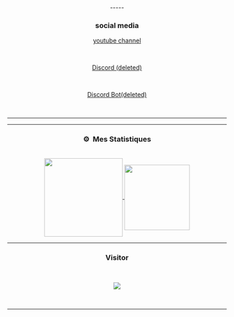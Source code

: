 <div align="center">
-----

### <p align="center">social media</p>

  <a href="https://youtube.com/c/leloupalpha">youtube channel</a>

  <br>

  <a href="https://discord.gg/CURjqNd6rs">Discord (deleted)</a>

  <br>

  <a href="https://discord.com/api/oauth2/authorize?client_id=838405549510230026&permissions=8&scope=bot">Discord Bot(deleted)</a>

  <br>

</p>

-----

-----

### <p align="center">⚙️ &nbsp;Mes Statistiques</p>

<br>

<a align="center"  href="https://github.com/spidirman">

  <img position="absolute" align="center" height="180em" src="https://github-readme-stats-eight-theta.vercel.app/api?username=spidirman&show_icons=true&theme=react&include_all_commits=true&locale=fr"/>

  <img position="absolute"  align="center" height="150em" src="https://github-readme-stats-eight-theta.vercel.app/api/top-langs/?username=spidirman&layout=compact&langs_count=8&theme=react&locale=fr"/>

</a>

  

</p>

-----

### <p>Visitor</p>

<br>

<p align="center">

  <img src="https://profile-counter.glitch.me/le-loup-alpha/count.svg" />

</p>

<br>

-----

</div>
